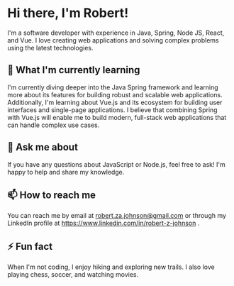 
# Hi there, I'm Robert!

I'm a software developer with experience in Java, Spring, Node JS, React, and Vue. I love creating web applications and solving complex problems using the latest technologies.

## 🌱 What I'm currently learning

I'm currently diving deeper into the Java Spring framework and learning more about its features for building robust and scalable web applications. Additionally, I'm learning about Vue.js and its ecosystem for building user interfaces and single-page applications. I believe that combining Spring with Vue.js will enable me to build modern, full-stack web applications that can handle complex use cases.

## 💬 Ask me about

If you have any questions about  JavaScript or Node.js, feel free to ask! I'm happy to help and share my knowledge.

## 📫 How to reach me

You can reach me by email at robert.za.johnson@gmail.com or through my LinkedIn profile at https://www.linkedin.com/in/robert-z-johnson .

## ⚡ Fun fact

When I'm not coding, I enjoy hiking and exploring new trails. I also love playing chess, soccer, and watching movies.
